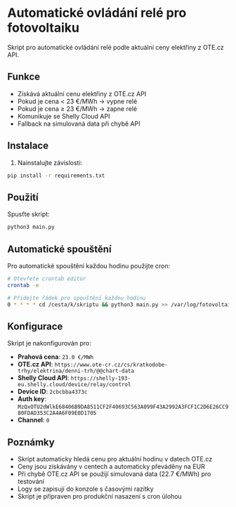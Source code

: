 # Automatické ovládání relé pro fotovoltaiku

Skript pro automatické ovládání relé podle aktuální ceny elektřiny z OTE.cz API.

## Funkce

- Získává aktuální cenu elektřiny z OTE.cz API
- Pokud je cena < 23 €/MWh → vypne relé
- Pokud je cena ≥ 23 €/MWh → zapne relé
- Komunikuje se Shelly Cloud API
- Fallback na simulovaná data při chybě API

## Instalace

1. Nainstalujte závislosti:
```bash
pip install -r requirements.txt
```

## Použití

Spusťte skript:
```bash
python3 main.py
```

## Automatické spouštění

Pro automatické spouštění každou hodinu použijte cron:

```bash
# Otevřete crontab editor
crontab -e

# Přidejte řádek pro spouštění každou hodinu
0 * * * * cd /cesta/k/skriptu && python3 main.py >> /var/log/fotovoltaika.log 2>&1
```

## Konfigurace

Skript je nakonfigurován pro:
- **Prahová cena**: `23.0 €/MWh`
- **OTE.cz API**: `https://www.ote-cr.cz/cs/kratkodobe-trhy/elektrina/denni-trh/@@chart-data`
- **Shelly Cloud API**: `https://shelly-193-eu.shelly.cloud/device/relay/control`
- **Device ID**: `2cbcbba4373c`
- **Auth key**: `MzQxOTU2dWlkE68406B9DA8511CF2F40693C563A099F43A2992A3FCF1C2D6E26CC980FDAD353C2A4A6F09E0D1705`
- **Channel**: `0`

## Poznámky

- Skript automaticky hledá cenu pro aktuální hodinu v datech OTE.cz
- Ceny jsou získávány v centech a automaticky převáděny na EUR
- Při chybě OTE.cz API se použijí simulovaná data (22.7 €/MWh) pro testování
- Logy se zapisují do konzole s časovými razítky
- Skript je připraven pro produkční nasazení s cron úlohou 